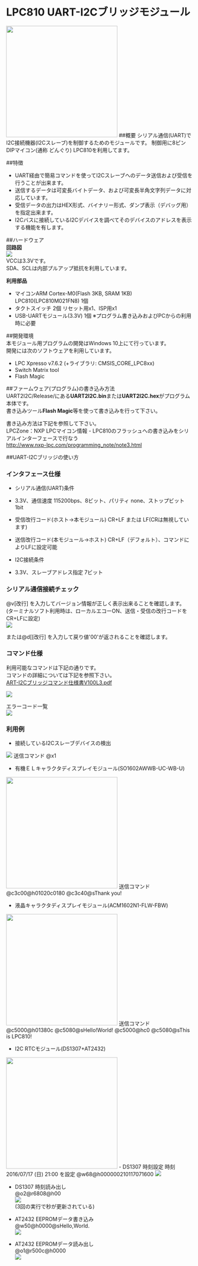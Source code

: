# LPC810 UART-I2Cブリッジモジュール  
   <img src="img/03.jpg" width="300">  
##概要  
シリアル通信(UART)でI2C接続機器(I2Cスレーブ)を制御するためのモジュールです。  
制御用に8ピンDIPマイコン(通称 どんぐり) LPC810を利用してます。 

##特徴  
- UART経由で簡易コマンドを使ってI2Cスレーブへのデータ送信および受信を行うことが出来ます。  
- 送信するデータは可変長バイトデータ、および可変長半角文字列データに対応しています。  
- 受信データの出力はHEX形式、バイナリー形式、ダンプ表示（デバッグ用）を指定出来ます。  
- I2Cバスに接続しているI2Cデバイスを調べてそのデバイスのアドレスを表示する機能を有します。  


##ハードウェア  
**回路図**  
<img src="img/01.jpg">  
VCCは3.3Vです。  
SDA、SCLは内部プルアップ抵抗を利用しています。  

**利用部品**  
- マイコンARM Cortex-M0(Flash 3KB, SRAM 1KB) LPC810(LPC810M021FN8) 1個   
- タクトスイッチ 2個 リセット用x1、ISP用x1     
- USB-UARTモジュール(3.3V)  1個 ※プログラム書き込みおよびPCからの利用時に必要 


##開発環境  
本モジュール用プログラムの開発はWindows 10上にて行っています。  
開発には次のソフトウェアを利用しています。  
- LPC Xpresso v7.6.2  (+ライブラリ: CMSIS_CORE_LPC8xx)
- Switch Matrix tool  
- Flash Magic  

##ファームウェア(プログラム)の書き込み方法  
UART2I2C/Release/にある**UART2I2C.bin**または**UART2I2C.hex**がプログラム本体です。    
書き込みツール**Flash Magic**等を使って書き込みを行って下さい。

書き込み方法は下記を参照して下さい。  
LPCZone：NXP LPCマイコン情報 - LPC810のフラッシュへの書き込みをシリアルインターフェースで行なう  
http://www.nxp-lpc.com/programming_note/note3.html  


##UART-I2Cブリッジの使い方  
### インタフェース仕様  
- シリアル通信(UART)条件  
 - 3.3V、通信速度 115200bps、8ビット、パリティ none、ストップビット 1bit  
 - 受信改行コード(ホスト->本モジュール)  CR+LF または LF(CRは無視しています)  
 - 送信改行コード(本モジュール->ホスト)  CR+LF（デフォルト）、コマンドによりLFに設定可能  
   
- I2C接続条件
 - 3.3V、スレーブアドレス指定 7ビット  

### シリアル通信接続チェック  
@v[改行] を入力してバージョン情報が正しく表示出来ることを確認します。  
(ターミナルソフト利用時は、ローカルエコーON、送信・受信の改行コードをCR+LFに設定)  
<img src="img/05.jpg">  

または@d[[改行] を入力して戻り値'00'が返されることを確認します。  

### コマンド仕様  
利用可能なコマンドは下記の通りです。  
コマンドの詳細については下記を参照下さい。  
[ART-I2Cブリッジコマンド仕様書V100L3.pdf](https://github.com/Tamakichi/LPC810-UART-I2C-Bridge/raw/master/doc/UART-I2C%E3%83%96%E3%83%AA%E3%83%83%E3%82%B8%E3%82%B3%E3%83%9E%E3%83%B3%E3%83%89%E4%BB%95%E6%A7%98%E6%9B%B8V200L1.pdf)  

<img src="img/command.gif">  

エラーコード一覧  
<img src="img/error.gif">   

### 利用例  
- 接続しているI2Cスレーブデバイスの検出  
<img src="img/sample00.jpg">  
送信コマンド  
    @x1  

- 有機ＥＬキャラクタディスプレイモジュール(SO1602AWWB-UC-WB-U)  
<img src="img/sample01.jpg" width="300">  
送信コマンド  
    @c3c00@h01020c0180  
    @c3c40@sThank you! 

- 液晶キャラクタディスプレイモジュール(ACM1602N1-FLW-FBW)  
<img src="img/sample04.jpg" width="300">  
送信コマンド  
    @c5000@h01380c  
    @c5080@sHello!World!  
    @c5000@hc0  
    @c5080@sThis is LPC810!  

- I2C RTCモジュール(DS1307+AT2432)    
<img src="img/sample02.jpg" width="300">  
 - DS1307 時刻設定  
   時刻 2016/07/17 (日) 21:00 を設定  
    @w68@h000000210117071600  
   <img src="img/sample02_1.jpg">  

 - DS1307 時刻読み出し  
    @o2@r6808@h00  
   <img src="img/sample02_2.jpg">  
   (3回の実行で秒が更新されている)  

 - AT2432 EEPROMデータ書き込み  
    @w50@h0000@sHello,World.  
   <img src="img/sample02_3.jpg">  

 - AT2432 EEPROMデータ読み出し  
    @o1@r500c@h0000  
   <img src="img/sample02_4.jpg">  

